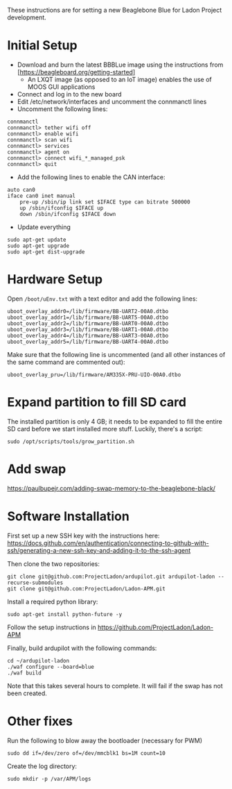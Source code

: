 These instructions are for setting a new Beaglebone Blue for Ladon Project development. 

# Initial Setup

* Download and burn the latest BBBLue image using the instructions from [https://beagleboard.org/getting-started]
  * An LXQT image (as opposed to an IoT image) enables the use of MOOS GUI applications
* Connect and log in to the new board
* Edit /etc/network/interfaces and uncomment the connmanctl lines
* Uncomment the following lines:
```
connmanctl
connmanctl> tether wifi off
connmanctl> enable wifi
connmanctl> scan wifi
connmanctl> services
connmanctl> agent on
connmanctl> connect wifi_*_managed_psk
connmanctl> quit
```
* Add the following lines to enable the CAN interface:
```
auto can0
iface can0 inet manual
	pre-up /sbin/ip link set $IFACE type can bitrate 500000 
	up /sbin/ifconfig $IFACE up
	down /sbin/ifconfig $IFACE down
```
* Update everything 
```
sudo apt-get update
sudo apt-get upgrade
sudo apt-get dist-upgrade
```

# Hardware Setup
Open ```/boot/uEnv.txt``` with a text editor and add the following lines:
```
uboot_overlay_addr0=/lib/firmware/BB-UART2-00A0.dtbo
uboot_overlay_addr1=/lib/firmware/BB-UART5-00A0.dtbo
uboot_overlay_addr2=/lib/firmware/BB-UART0-00A0.dtbo
uboot_overlay_addr3=/lib/firmware/BB-UART1-00A0.dtbo
uboot_overlay_addr4=/lib/firmware/BB-UART3-00A0.dtbo
uboot_overlay_addr5=/lib/firmware/BB-UART4-00A0.dtbo
```
Make sure that the following line is uncommented (and all other instances of the same command are commented out):
```
uboot_overlay_pru=/lib/firmware/AM335X-PRU-UIO-00A0.dtbo
```

# Expand partition to fill SD card

The installed partition is only 4 GB; it needs to be expanded to fill the entire SD card before we start installed more stuff. Luckily, there's a script:
```
sudo /opt/scripts/tools/grow_partition.sh
```

# Add swap 
https://paulbupejr.com/adding-swap-memory-to-the-beaglebone-black/

# Software Installation 

First set up a new SSH key with the instructions here: https://docs.github.com/en/authentication/connecting-to-github-with-ssh/generating-a-new-ssh-key-and-adding-it-to-the-ssh-agent

Then clone the two repositories:
```
git clone git@github.com:ProjectLadon/ardupilot.git ardupilot-ladon --recurse-submodules
git clone git@github.com:ProjectLadon/Ladon-APM.git
```

Install a required python library:
```
sudo apt-get install python-future -y
```

Follow the setup instructions in https://github.com/ProjectLadon/Ladon-APM

Finally, build ardupilot with the following commands:
```
cd ~/ardupilot-ladon
./waf configure --board=blue
./waf build
```
Note that this takes several hours to complete. It will fail if the swap has not been created. 

# Other fixes
Run the following to blow away the bootloader (necessary for PWM)
```
sudo dd if=/dev/zero of=/dev/mmcblk1 bs=1M count=10 
```
Create the log directory:
```
sudo mkdir -p /var/APM/logs
```
